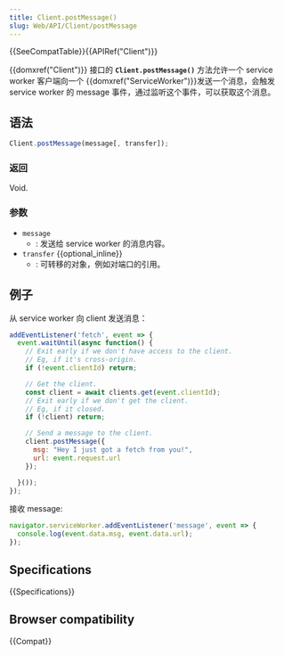 ```yaml
---
title: Client.postMessage()
slug: Web/API/Client/postMessage
---
```


{{SeeCompatTable}}{{APIRef("Client")}}

{{domxref("Client")}} 接口的 **`Client.postMessage()`** 方法允许一个 service worker 客户端向一个 {{domxref("ServiceWorker")}}发送一个消息，会触发 service worker 的 message 事件，通过监听这个事件，可以获取这个消息。

## 语法

```js
Client.postMessage(message[, transfer]);
```

### 返回

Void.

### 参数

- `message`
  - : 发送给 service worker 的消息内容。
- `transfer` {{optional_inline}}
  - : 可转移的对象，例如对端口的引用。

## 例子

从 service worker 向 client 发送消息：

```js
addEventListener('fetch', event => {
  event.waitUntil(async function() {
    // Exit early if we don't have access to the client.
    // Eg, if it's cross-origin.
    if (!event.clientId) return;

    // Get the client.
    const client = await clients.get(event.clientId);
    // Exit early if we don't get the client.
    // Eg, if it closed.
    if (!client) return;

    // Send a message to the client.
    client.postMessage({
      msg: "Hey I just got a fetch from you!",
      url: event.request.url
    });

  }());
});
```

接收 message:

```js
navigator.serviceWorker.addEventListener('message', event => {
  console.log(event.data.msg, event.data.url);
});
```

## Specifications

{{Specifications}}

## Browser compatibility

{{Compat}}
